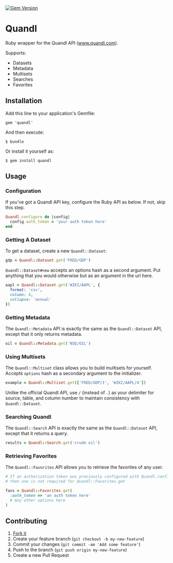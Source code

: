 [![Gem Version](https://badge.fury.io/rb/quandl_ruby.svg)](http://badge.fury.io/rb/quandl_ruby)

# Quandl

Ruby wrapper for the Quandl API (www.quandl.com).

Supports:

- Datasets
- Metadata
- Multisets
- Searches
- Favorites

## Installation

Add this line to your application's Gemfile:

    gem 'quandl'

And then execute:

    $ bundle

Or install it yourself as:

    $ gem install quandl

## Usage

### Configuration

If you've got a Quandl API key, configure the Ruby API as below. If not, skip this step.

```ruby
Quandl.configure do |config|
  config.auth_token = 'your auth token here'
end
```

### Getting A Dataset

To get a dataset, create a new `Quandl::Dataset`:

```ruby
gdp = Quandl::Dataset.get('FRED/GDP')
```

`Quandl::Dataset#new` accepts an options hash as a second argument. Put anything that you would otherwise but as an argument in the url here.

```ruby
aapl = Quandl::Dataset.get('WIKI/AAPL', {
  format: 'csv',
  column: 4,
  collapse: 'annual'
})
```


### Getting Metadata

The `Quandl::Metadata` API is exactly the same as the `Quandl::Dataset` API, except that it only returns metadata.

```ruby
oil = Quandl::Metadata.get('NSE/OIL')
```


### Using Multisets

The `Quandl::Multiset` class allows you to build multisets for yourself. Accepts `options` hash as a secondary argument to the initializer.

```ruby
example = Quandl::Multiset.get(['FRED/GDP/1', 'WIKI/AAPL/4'])
```

Unlike the official Quandl API, use `/` (instead of `.`) as your delimiter for source, table, and column number to maintain consistency with `Quandl::Dataset`.


### Searching Quandl

The `Quandl::Search` API is exactly the same as the `Quandl::Dataset` API, except that it returns a query.

```ruby
results = Quandl::Search.get('crude oil')
```


### Retrieving Favorites

The `Quandl::Favorites` API allows you to retrieve the favorites of any user.

```ruby
# If an authorization token was previously configured with Quandl.configure,
# then one is not required for Quandl::Favorites.get

favs = Quandl::Favorites.get(
  :auth_token => 'an auth token here'
  # Any other options here
)
```


## Contributing

1. [Fork it](https://github.com/knrz/quandl/fork)
2. Create your feature branch (`git checkout -b my-new-feature`)
3. Commit your changes (`git commit -am 'Add some feature'`)
4. Push to the branch (`git push origin my-new-feature`)
5. Create a new Pull Request
